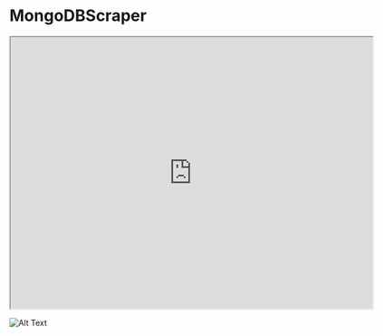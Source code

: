 # MongoDBScraper

<iframe src="https://drive.google.com/file/d/1ecMCfYDRLN7N6hcsL3KBrZK6wczEP8D8/preview" width="640" height="480"></iframe>

![Alt Text](https://drive.google.com/file/d/1ecMCfYDRLN7N6hcsL3KBrZK6wczEP8D8/preview)